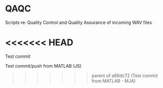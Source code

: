 # QAQC
Scripts re: Quality Control and Quality Assurance of incoming WAV files

<<<<<<< HEAD
=======
Test commit

Test commit/push from MATLAB (JS)
>>>>>>> parent of a66dc72 (Test commit from MATLAB - MJA)

